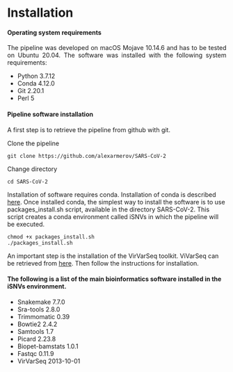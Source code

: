 # Installation

#### Operating system requirements
<p align="justify">
The pipeline was developed on macOS Mojave 10.14.6 and has to be tested on Ubuntu 20.04.
The software was installed with the following system requirements:
 </p>

- Python 3.7.12
- Conda 4.12.0
- Git 2.20.1
- Perl 5

#### Pipeline software installation
<p align="justify">
A first step is to retrieve the pipeline from github with git.
</p>
<p align="justify">
Clone the pipeline
</p>

```
git clone https://github.com/alexarmerov/SARS-CoV-2

```

<p align="justify">
Change directory
</p>

```
cd SARS-CoV-2

```


Installation of software requires conda. Installation of conda is described [here](https://docs.conda.io/projects/conda/en/latest/user-guide/install/index.html). Once installed conda, the simplest way to install the software is to use packages_install.sh script, available in the directory SARS-CoV-2. This script creates a conda environment called iSNVs in which the pipeline will be executed.


```
chmod +x packages_install.sh
./packages_install.sh

```

An important step is the installation of the VirVarSeq toolkit. ViVarSeq can be retrieved from [here](https://sourceforge.net/projects/virtools/?source=directory). Then follow the instructions for installation.


#### The following is a list of the main bioinformatics software installed in the iSNVs environment.

  - Snakemake 7.7.0 
  - Sra-tools 2.8.0
  - Trimmomatic 0.39
  - Bowtie2 2.4.2
  - Samtools 1.7
  - Picard 2.23.8
  - Biopet-bamstats 1.0.1
  - Fastqc 0.11.9
  - VirVarSeq 2013-10-01 
  
